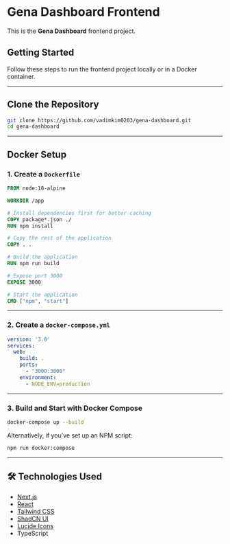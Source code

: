 # Gena Dashboard Frontend

This is the **Gena Dashboard** frontend project.

## Getting Started

Follow these steps to run the frontend project locally or in a Docker container.

---

## Clone the Repository

```bash
git clone https://github.com/vadimkim0203/gena-dashboard.git
cd gena-dashboard
```

---

## Docker Setup

### 1. Create a `Dockerfile`

```Dockerfile
FROM node:18-alpine

WORKDIR /app

# Install dependencies first for better caching
COPY package*.json ./
RUN npm install

# Copy the rest of the application
COPY . .

# Build the application
RUN npm run build

# Expose port 3000
EXPOSE 3000

# Start the application
CMD ["npm", "start"]
```

---

### 2. Create a `docker-compose.yml`

```yaml
version: '3.8'
services:
  web:
    build: .
    ports:
      - "3000:3000"
    environment:
      - NODE_ENV=production
```

---

### 3. Build and Start with Docker Compose

```bash
docker-compose up --build
```

Alternatively, if you’ve set up an NPM script:

```bash
npm run docker:compose
```

---

## 🛠 Technologies Used

- [Next.js](https://nextjs.org/)
- [React](https://react.dev/)
- [Tailwind CSS](https://tailwindcss.com/)
- [ShadCN UI](https://ui.shadcn.dev/)
- [Lucide Icons](https://lucide.dev/icons)
- TypeScript
